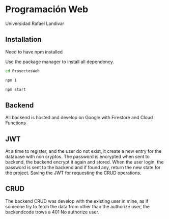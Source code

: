 # Programación Web

Universidad Rafael Landivar

## Installation

Need to have npm installed

Use the package manager to install all dependency.

```bash
cd ProyectosWeb
```

```bash
npm i
```

```bash
npm start
```

## Backend

All backend is hosted and develop on Google with Firestore and Cloud Functions

## JWT

At a time to register, and the user do not exist, it create a new entry for the database with non cryptos. The password is encrypted when sent to backend, the backend encrypt it again and stored. When the user login, the password is sent to the backend and if found any, return the new state for the project. Saving the JWT for requesting the CRUD operations.

## CRUD

The backend CRUD was develop with the existing user in mine, as if someone try to fetch the data from other than the authorize user, the backendcode trows a 401 No authorize user. 